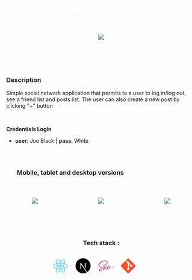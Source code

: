 <body>
<div style="display: flex; align-items: center; justify-content: center; flex-direction: column;">
      
<div style="display: flex; gap: 10px;  flex-direction: column; align-items: center; justify-content: center;">
  <h1  align="center" style="color: white;"> Puddicino Social
  <p align="center"><img src="https://i.postimg.cc/v83QFtjr/puddilogo.jpg" style="width: 150px; padding: 20px;"></p></h1>  
</div> 

<div>
  <h3 align="left">Description</h3>
    <p  align="left"> Simple social network application that permits to a user to log in/log out, see a friend list and posts list. The user can also create a new post by clicking "+" button  </p>
   <br>
    <p><b>Credentials Login</b></p>
    <ul>
    <li><b>user</b>: Joe Black | <b>pass</b>: White</li>
    </ul>
</div>          
<hr>

<div>
    <h3 align="left">Mobile, tablet and desktop versions</h3>
  <div style="display: flex; gap: 5rem;  flex-direction: row;
        align-items: center; justify-content: center;">
        <div> 
      <img src='https://i.postimg.cc/0yrKV6L9/mobile-2.png'  style="height: 300px; padding: 20px; margin: 20px;" /> </div>
        <div>  <img src='https://i.postimg.cc/j2Jk6dtc/mobile-3.png'  style="height: 300px; padding: 20px; margin: 20px;" /> </div>
     <div> <img src='https://i.postimg.cc/ZKCQZHN3/mobile-1.png'  style="height: 300px; padding: 20px; margin: 20px;" /> </div>
</div>
</div>      
      
<hr>
      
<div style="display: flex; flex-direction: column;  align-items: center;">
<h3>Tech stack</span> :</h3>
<ul style="display: flex; flex-direction: row; gap:20px; align-items: center; justify-content: flex-start;">
<img  style='width: 40px;' src="https://raw.githubusercontent.com/devicons/devicon/master/icons/react/react-original.svg" alt="">
<img  style='width: 40px;' src="https://raw.githubusercontent.com/devicons/devicon/master/icons/nextjs/nextjs-original.svg" alt="">
<img  style='width: 40px;' src="https://raw.githubusercontent.com/devicons/devicon/master/icons/sass/sass-original.svg" alt="">
<img  style='width: 40px;' src="https://raw.githubusercontent.com/devicons/devicon/master/icons/git/git-original.svg" alt="">
<img  style='width: 40px;' src="https://avatars.githubusercontent.com/u/6078720?s=200&v=4" alt="">
</ul>
</div>
<hr>
